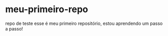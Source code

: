 # meu-primeiro-repo
repo de teste
esse é meu primeiro repositório, estou aprendendo um passo a passo!
